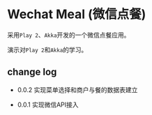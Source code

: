 # Wechat Meal (微信点餐)

采用`Play 2`、`Akka`开发的一个微信点餐应用。

演示对`Play 2`和`Akka`的学习。

## change log

- 0.0.2
  实现菜单选择和商户与餐的数据表建立
 
- 0.0.1 
  实现微信API接入
